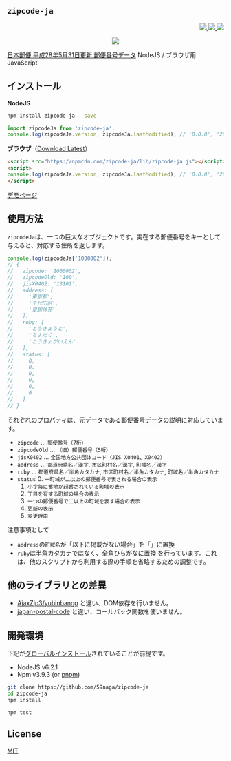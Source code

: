 `zipcode-ja`
---

<p align="right">
  <a href="https://npmjs.org/package/zipcode-ja">
    <img src="https://img.shields.io/npm/v/zipcode-ja.svg?style=flat-square">
  </a>
  <a href="https://travis-ci.org/59naga/zipcode-ja">
    <img src="http://img.shields.io/travis/59naga/zipcode-ja.svg?style=flat-square">
  </a>
  <a href="https://gemnasium.com/59naga/zipcode-ja">
    <img src="https://img.shields.io/gemnasium/59naga/zipcode-ja.svg?style=flat-square">
  </a>
</p>

<p align="center">
  <a href="https://saucelabs.com/u/59798">
    <img src="http://soysauce.berabou.me/u/59798/zipcode-ja.svg">
  </a>
</p>

[日本郵便 平成28年5月31日更新 郵便番号データ](http://www.post.japanpost.jp/zipcode/dl/kogaki-zip.html) NodeJS / ブラウザ用 JavaScript

インストール
---

**NodeJS**
```bash
npm install zipcode-ja --save
```

```js
import zipcodeJa from 'zipcode-ja';
console.log(zipcodeJa.version, zipcodeJa.lastModified); // '0.0.0', '2016-05-31'
```

**ブラウザ**（[Download Latest](https://npmcdn.com/zipcode-ja/lib/zipcode-ja.js)）
```html
<script src="https://npmcdn.com/zipcode-ja/lib/zipcode-ja.js"></script>
<script>
console.log(zipcodeJa.version, zipcodeJa.lastModified); // '0.0.0', '2016-05-31'
</script>
```

[デモページ](http://jsdo.it/59naga/zipcode-ja)

使用方法
---

`zipcodeJa`は、一つの巨大なオブジェクトです。実在する郵便番号をキーとして与えると、対応する住所を返します。

```js
console.log(zipcodeJa['1000002']);
// {
//   zipcode: '1000002',
//   zipcodeOld: '100',
//   jisX0402: '13101',
//   address: [
//     '東京都',
//     '千代田区',
//     '皇居外苑'
//   ],
//   ruby: [
//     'とうきょうと',
//     'ちよだく',
//     'こうきょがいえん'
//   ],
//   status: [
//     0,
//     0,
//     0,
//     0,
//     0,
//     0
//   ]
// }
```

それぞれのプロパティは、元データである[郵便番号データの説明](http://www.post.japanpost.jp/zipcode/dl/readme.html)に対応しています。

* `zipcode` … `郵便番号（7桁）`
* `zipcodeOld` … `（旧）郵便番号（5桁）`
* `jisX0402` … `全国地方公共団体コード（JIS X0401、X0402）`
* `address` … `都道府県名／漢字`, `市区町村名／漢字`, `町域名／漢字`
* `ruby` … `都道府県名／半角カタカナ`, `市区町村名／半角カタカナ`, `町域名／半角カタカナ`
* `status`
  0. `一町域が二以上の郵便番号で表される場合の表示`
  1. `小字毎に番地が起番されている町域の表示`
  2. `丁目を有する町域の場合の表示`
  3. `一つの郵便番号で二以上の町域を表す場合の表示`
  4. `更新の表示`
  5. `変更理由`

注意事項として
  * `address`の`町域名`が「以下に掲載がない場合」を「」に置換
  * `ruby`は半角カタカナではなく、全角ひらがなに置換
を行っています。これは、他のスクリプトから利用する際の手順を省略するための調整です。

他のライブラリとの差異
---
* [AjaxZip3/yubinbango](https://github.com/ajaxzip3/ajaxzip3.github.io#readme) と違い、DOM依存を行いません。
* [japan-postal-code](https://github.com/mzp/japan-postal-code#readme) と違い、コールバック関数を使いません。

開発環境
---
下記が[グローバルインストール](https://github.com/creationix/nvm#readme)されていることが前提です。
* NodeJS v6.2.1
* Npm v3.9.3 (or [pnpm](https://github.com/rstacruz/pnpm))

```bash
git clone https://github.com/59naga/zipcode-ja
cd zipcode-ja
npm install

npm test
```

License
---
[MIT](http://59naga.mit-license.org/)
